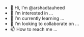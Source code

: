 - 👋 Hi, I’m @arshadtauheed
- 👀 I’m interested in ...
- 🌱 I’m currently learning ...
- 💞️ I’m looking to collaborate on ...
- 📫 How to reach me ...

<!---
arshadtauheed/arshadtauheed is a ✨ special ✨ repository because its `README.md` (this file) appears on your GitHub profile.
You can click the Preview link to take a look at your changes.
--->
